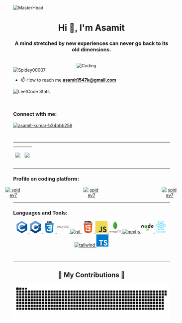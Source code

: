 ![MasterHead](https://firebasestorage.googleapis.com/v0/b/flexi-coding.appspot.com/o/dempgi7-520f8d5f-63d4-4453-8822-dbc149ae27f8.gif?alt=media&token=91c0c7b2-93c3-4029-b011-1a8703c5730d)
<h1 align="center">Hi 👋,  I'm Asamit</h1>
<h3 align="center">A mind stretched by new experiences can never go back to its old dimensions.</h3>
<br>
<img align="right" alt="Coding" width="300" src="https://cdn.dribbble.com/users/1162077/screenshots/3848914/programmer.gif">

<p align="left"> <img src="https://komarev.com/ghpvc/?username=Spidey00007&label=Profile%20views&color=0e75b6&style=flat" alt="Spidey00007" /> </p>

- 📫 How to reach me **asamit1547k@gmail.com**

![LeetCode Stats](https://leetcard.jacoblin.cool/Spidey7?theme=unicorn)

<!--
### LeetCode Stats Unicorn Theme with Contest Rank
![LeetCode Stats](https://leetcard.jacoblin.cool/Spidey7?theme=unicorn&ext=contest)
-->

<br>

<h3 align="left">Connect with me:</h3>
<p align="left">
<a href="https://linkedin.com/in/asamit-kumar-b34bbb256" target="blank"><img align="center" src="https://raw.githubusercontent.com/rahuldkjain/github-profile-readme-generator/master/src/images/icons/Social/linked-in-alt.svg" alt="asamit-kumar-b34bbb256" height="30" width="40" /></a>
      
</p>
<br>
<hr></hr>

<table>
      <thead>
            <tr>
                  <th>
                        <p align="center"><img src="https://github-readme-stats.vercel.app/api?username=Spidey00007&show_icons=true&theme=radical"></p>
                  </th>
                  <th>
                        <p align="center"><img src="https://github-readme-streak-stats.herokuapp.com/?user=Spidey00007"> </p>
                  </th>
            </tr>
      </thead>
</table>
<!--
<p align="center"><img src="https://github-readme-stats.vercel.app/api/top-langs/?username=Spidey00007&langs_count=10"> </p>
-->
<hr></hr>


<h3 align="left">Profile on coding platform:</h3>
<p align="center" style="display: flex; justify-content: center; align-items: center;">
  <a href="https://www.leetcode.com/spidey7" target="blank" style="margin: 0 100px;">
    <img align="center" src="https://cdn.icon-icons.com/icons2/2530/PNG/512/leetcode_button_icon_151892.png" alt="spidey7" height="50" width="200" />
  </a>
  <a href="https://auth.geeksforgeeks.org/user/spidey7" target="blank" style="margin: 0 100px;">
    <img align="center" src="https://media.geeksforgeeks.org/wp-content/uploads/20240903105930/gfg.jpeg" alt="spidey7" height="50" width="150" />
  </a>
  <a href="https://codeforces.com/profile/spidey7" target="blank" style="margin: 0 100px;">
    <img align="center" src="https://encrypted-tbn0.gstatic.com/images?q=tbn:ANd9GcSI-UW2uCAthb1I-nYV8tJmdd83eBLiKT6nXA&s" alt="spidey7" height="50" width="200" />
  </a>
</p>

  <!--&nbsp;&nbsp;&nbsp;&nbsp;&nbsp;&nbsp;&nbsp;&nbsp;&nbsp;&nbsp;&nbsp;&nbsp;&nbsp;&nbsp;&nbsp;&nbsp;&nbsp;&nbsp;&nbsp;&nbsp;&nbsp;&nbsp;&nbsp;&nbsp;
  -->

<hr></hr>


<!--
https://media.geeksforgeeks.org/wp-content/uploads/20240903105930/gfg.jpeg
<h3 align="left">Profile on coding platform:</h3>
<p align="center">
<a href="https://www.leetcode.com/spidey7" target="blank"><img align="center" src="https://raw.githubusercontent.com/rahuldkjain/github-profile-readme-generator/master/src/images/icons/Social/leet-code.svg" alt="spidey7" height="50" width="60" /></a>
  &nbsp;&nbsp;&nbsp;&nbsp;&nbsp;&nbsp;&nbsp;&nbsp;&nbsp;&nbsp;&nbsp;&nbsp;&nbsp;&nbsp;&nbsp;&nbsp;&nbsp;&nbsp;&nbsp;&nbsp;&nbsp;&nbsp;&nbsp;&nbsp;
<a href="https://auth.geeksforgeeks.org/user/spidey7" target="blank"><img align="center" src="https://raw.githubusercontent.com/rahuldkjain/github-profile-readme-generator/master/src/images/icons/Social/geeks-for-geeks.svg" alt="spidey7" height="50" width="60" /></a>
  &nbsp;&nbsp;&nbsp;&nbsp;&nbsp;&nbsp;&nbsp;&nbsp;&nbsp;&nbsp;&nbsp;&nbsp;&nbsp;&nbsp;&nbsp;&nbsp;&nbsp;&nbsp;&nbsp;&nbsp;&nbsp;&nbsp;&nbsp;&nbsp;
<a href="https://codeforces.com/profile/spidey7" target="blank"><img align="center" src="https://raw.githubusercontent.com/rahuldkjain/github-profile-readme-generator/master/src/images/icons/Social/codeforces.svg" alt="spidey7" height="50" width="60" /></a>
<br>
<a href="https://www.leetcode.com/spidey7" target="blank">Leetcode</a>
&nbsp;&nbsp;&nbsp;&nbsp;&nbsp;&nbsp;&nbsp;&nbsp;&nbsp;&nbsp;&nbsp;&nbsp;&nbsp;&nbsp;&nbsp;&nbsp;&nbsp;&nbsp;&nbsp;&nbsp;&nbsp;&nbsp;&nbsp;&nbsp;&nbsp;&nbsp;
<a href="https://auth.geeksforgeeks.org/user/spidey7" target="blank">GFG</a>
&nbsp;&nbsp;&nbsp;&nbsp;&nbsp;&nbsp;&nbsp;&nbsp;&nbsp;&nbsp;&nbsp;&nbsp;&nbsp;&nbsp;&nbsp;&nbsp;&nbsp;&nbsp;&nbsp;&nbsp;&nbsp;&nbsp;&nbsp;&nbsp;&nbsp;&nbsp;&nbsp;
<a href="https://codeforces.com/profile/spidey7" target="blank">Codeforces</a>
</p>
<hr></hr>
-->

<h3 align="left" gap="500">Languages and Tools:</h3>
<p align="center"> <a href="https://www.cprogramming.com/" target="_blank" rel="noreferrer"> <img src="https://raw.githubusercontent.com/devicons/devicon/master/icons/c/c-original.svg" alt="c" width="40" height="40"/> </a> <a href="https://www.w3schools.com/cpp/" target="_blank" rel="noreferrer"> <img src="https://raw.githubusercontent.com/devicons/devicon/master/icons/cplusplus/cplusplus-original.svg" alt="cplusplus" width="40" height="40"/> </a> <a href="https://www.w3schools.com/css/" target="_blank" rel="noreferrer"> <img src="https://raw.githubusercontent.com/devicons/devicon/master/icons/css3/css3-original-wordmark.svg" alt="css3" width="40" height="40"/> </a> <a href="https://expressjs.com" target="_blank" rel="noreferrer"> <img src="https://raw.githubusercontent.com/devicons/devicon/master/icons/express/express-original-wordmark.svg" alt="express" width="40" height="40"/> </a> <a href="https://git-scm.com/" target="_blank" rel="noreferrer"> <img src="https://www.vectorlogo.zone/logos/git-scm/git-scm-icon.svg" alt="git" width="40" height="40"/> </a> <a href="https://www.w3.org/html/" target="_blank" rel="noreferrer"> <img src="https://raw.githubusercontent.com/devicons/devicon/master/icons/html5/html5-original-wordmark.svg" alt="html5" width="40" height="40"/> </a> <a href="https://developer.mozilla.org/en-US/docs/Web/JavaScript" target="_blank" rel="noreferrer"> <img src="https://raw.githubusercontent.com/devicons/devicon/master/icons/javascript/javascript-original.svg" alt="javascript" width="40" height="40"/> </a> <a href="https://www.mongodb.com/" target="_blank" rel="noreferrer"> <img src="https://raw.githubusercontent.com/devicons/devicon/master/icons/mongodb/mongodb-original-wordmark.svg" alt="mongodb" width="40" height="40"/> </a> <a href="https://nextjs.org/" target="_blank" rel="noreferrer"> <img src="https://cdn.worldvectorlogo.com/logos/nextjs-2.svg" alt="nextjs" width="40" height="40"/> </a> <a href="https://nodejs.org" target="_blank" rel="noreferrer"> <img src="https://raw.githubusercontent.com/devicons/devicon/master/icons/nodejs/nodejs-original-wordmark.svg" alt="nodejs" width="40" height="40"/> </a> <a href="https://reactjs.org/" target="_blank" rel="noreferrer"> <img src="https://raw.githubusercontent.com/devicons/devicon/master/icons/react/react-original-wordmark.svg" alt="react" width="40" height="40"/> </a> <a href="https://tailwindcss.com/" target="_blank" rel="noreferrer"> <img src="https://www.vectorlogo.zone/logos/tailwindcss/tailwindcss-icon.svg" alt="tailwind" width="40" height="40"/> </a> <a href="https://www.typescriptlang.org/" target="_blank" rel="noreferrer"> <img src="https://raw.githubusercontent.com/devicons/devicon/master/icons/typescript/typescript-original.svg" alt="typescript" width="40" height="40"/> </a> </p>

<br>

<hr></hr>
<div align="center">
  <h2>🐍 My Contributions 🐍</h2>
  <img alt="snake eating my contributions" src="https://raw.githubusercontent.com/Spidey00007/Spidey00007/output/github-contribution-grid-snake.svg" />
</div>
